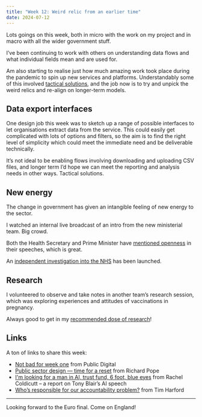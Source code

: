 ```yaml
---
title: "Week 12: Weird relic from an earlier time"
date: 2024-07-12
---
```


Lots goings on this week, both in micro with the work on my project and in macro with all the wider government stuff.

I’ve been continuing to work with others on understanding data flows and what individual fields mean and are used for.

Am also starting to realise just how much amazing work took place during the pandemic to spin up new services and platforms. Understandably some of this involved [tactical solutions](https://www.ukauthority.com/articles/nhs-england-and-improvement-plans-for-unified-data-access-layer/), and the job now is to try and unpick the weird relics and re-align on longer-term models.

## Data export interfaces

One design job this week was to sketch up a range of possible interfaces to let organisations extract data from the service. This could easily get complicated with lots of options and filters, so the aim is to find the right level of simplicity which could meet the immediate need and be deliverable technically.

It’s not ideal to be enabling flows involving downloading and uploading CSV files, and longer term I’d hope we can meet the reporting and analysis needs in other ways. Tactical solutions.

## New energy

The change in government has given an intangible feeling of new energy to the sector.

I watched an internal live broadcast of an intro from the new ministerial team. Big crowd.

Both the Health Secretary and Prime Minister have [mentioned openness](https://www.gov.uk/government/speeches/a-message-from-prime-minister-keir-starmer-to-the-civil-service) in their speeches, which is great.

An [independent investigation into the NHS](https://www.gov.uk/government/news/independent-investigation-ordered-into-state-of-nhs) has been launched.

## Research

I volunteered to observe and take notes in another team’s research session, which was exploring experiences and attitudes of vaccinations in pregnancy.

Always good to get in my [recommended dose of research](https://userresearch.blog.gov.uk/2014/08/06/have-you-had-your-recommended-dose-of-research/)!

## Links

A ton of links to share this week:

* [Not bad for week one](https://public.digital/pd-insights/blog/2024/07/not-bad-for-week-one) from Public Digital
* [Public sector design — time for a reset](https://richardpope.org/blog/2024/07/09/design-reset/) from Richard Pope
*  [I'm looking for a man in AI, trust fund, 6 foot, blue eyes](https://buttondown.email/justenoughinternet/archive/im-looking-for-a-man-in-ai-think-tank-trust-fund/) from Rachel Coldicutt – a report on Tony Blair’s AI speech
* [Who’s responsible for our accountability problem?](https://timharford.com/2024/07/whos-responsible-for-our-accountability-problem/) from Tim Harford

---

Looking forward to the Euro final. Come on England!

